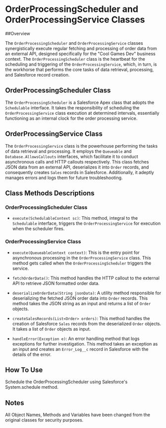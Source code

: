 # OrderProcessingScheduler and OrderProcessingService Classes

##Overview

The `OrderProcessingScheduler` and `OrderProcessingService` classes synergistically execute regular fetching and processing of order data from an external API, designed specifically for the "Cool Games Dev" business context. The `OrderProcessingScheduler` class is the heartbeat for the scheduling and triggering of the `OrderProcessingService`, which, in turn, is the workhorse that performs the core tasks of data retrieval, processing, and Salesforce record creation.

## OrderProcessingScheduler Class

The `OrderProcessingScheduler` is a Salesforce Apex class that adopts the `Schedulable` interface. It takes the responsibility of scheduling the `OrderProcessingService` class execution at determined intervals, essentially functioning as an internal clock for the order processing service.

## OrderProcessingService Class

The `OrderProcessingService` class is the powerhouse performing the tasks of data retrieval and processing. It employs the `Queueable` and `Database.AllowsCallouts` interfaces, which facilitate it to conduct asynchronous calls and HTTP callouts respectively. This class fetches JSON data from an external API, deserializes it into `Order` records, and consequently creates `Sales` records in Salesforce. Additionally, it adeptly manages errors and logs them for future troubleshooting.

## Class Methods Descriptions

### OrderProcessingScheduler Class

- `execute(SchedulableContext sc)`: This method, integral to the `Schedulable` interface, triggers the `OrderProcessingService` for execution when the scheduler fires.

### OrderProcessingService Class

- `execute(QueueableContext context)`: This is the entry point for asynchronous processing in the `OrderProcessingService` class. This method gets called when the `OrderProcessingScheduler` triggers the service.

- `fetchOrderData()`: This method handles the HTTP callout to the external API to retrieve JSON formatted order data.

- `deserializeOrderData(String jsonData)`: A utility method responsible for deserializing the fetched JSON order data into `Order` records. This method takes the JSON string as an input and returns a list of `Order` objects.

- `createSalesRecords(List<Order> orders)`: This method handles the creation of Salesforce `Sales` records from the deserialized `Order` objects. It takes a list of `Order` objects as input.

- `handleError(Exception e)`: An error handling method that logs exceptions for further investigation. This method takes an exception as an input and creates an `Error_Log__c` record in Salesforce with the details of the error.

## How To Use
Schedule the OrderProcessingScheduler using Salesforce's System.schedule method. 

## Notes
All Object Names, Methods and Variables have been changed from the original classes for security purposes.
